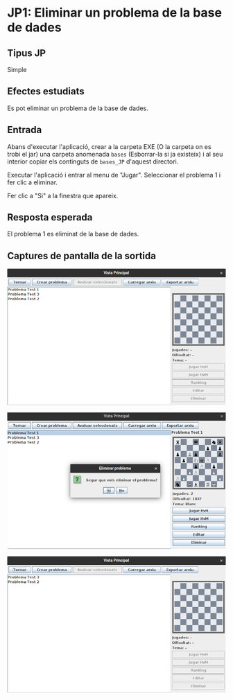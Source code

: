 # JP1: Eliminar un problema de la base de dades

## Tipus JP

Simple

## Efectes estudiats

Es pot eliminar un problema de la base de dades.

## Entrada

Abans d'executar l'aplicació, crear a la carpeta EXE (O la carpeta on es trobi el jar) una carpeta anomenada `bases` (Esborrar-la si ja existeix) i al seu interior copiar els continguts de `bases_JP` d'aquest directori.

Executar l'aplicació i entrar al menu de "Jugar". Seleccionar el problema 1 i fer clic a eliminar.

Fer clic a "Si" a la finestra que apareix.

## Resposta esperada

El problema 1 es eliminat de la base de dades.

## Captures de pantalla de la sortida

![Llista de problemes inicial](../imatges_JP/elimina_1.png)

![Missatge de confirmació](../imatges_JP/elimina_2.png)

![Estat final de la llista](../imatges_JP/elimina_3.png)
